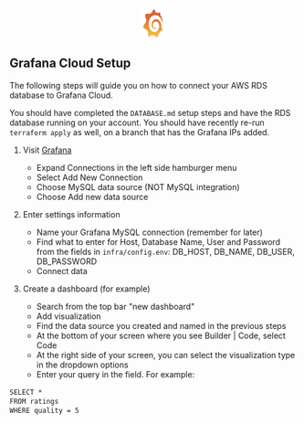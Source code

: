 <p align="center">
  <img src="https://github.com/Jonqora/VibeCheckMyProf/blob/unblock_data_viz/scratch/image_files/grafana.png" width="50" height="50" />
</p> 


## Grafana Cloud Setup

The following steps will guide you on how to connect your AWS RDS database to Grafana Cloud. 

You should have completed the `DATABASE.md` setup steps and have the RDS database running on your account. You should have recently re-run `terraform apply` as well, on a branch that has the Grafana IPs added.

1. Visit [Grafana](https://vcmp.grafana.net/)
   - Expand Connections in the left side hamburger menu
   - Select Add New Connection
   - Choose MySQL data source (NOT MySQL integration)
   - Choose Add new data source

2. Enter settings information
   - Name your Grafana MySQL connection (remember for later)
   - Find what to enter for Host, Database Name, User and Password from the fields in `infra/config.env`: DB_HOST, DB_NAME, DB_USER, DB_PASSWORD 
   - Connect data 

3. Create a dashboard (for example)
   - Search from the top bar "new dashboard"
   - Add visualization
   - Find the data source you created and named in the previous steps
   - At the bottom of your screen where you see Builder | Code, select Code
   - At the right side of your screen, you can select the visualization type in the dropdown options
   - Enter your query in the field. For example:
```
SELECT *
FROM ratings
WHERE quality = 5
```